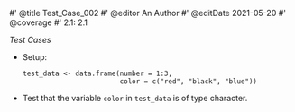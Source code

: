 #' @title Test_Case_002
#' @editor An Author
#' @editDate 2021-05-20
#' @coverage
#' 2.1: 2.1

*Test Cases*

+ Setup: 

  ```
  test_data <- data.frame(number = 1:3,
                          color = c("red", "black", "blue"))
  ```

+ Test that the variable `color` in `test_data` is of type character.
